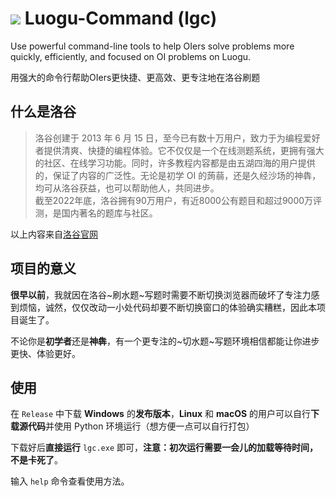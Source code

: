 # ![](https://www.luogu.com.cn/favicon.ico) Luogu-Command (lgc)

Use powerful command-line tools to help OIers solve problems more quickly, efficiently, and focused on OI problems on Luogu.

用强大的命令行帮助OIers更快捷、更高效、更专注地在洛谷刷题

## 什么是洛谷

> 洛谷创建于 2013 年 6 月 15 日，至今已有数十万用户，致力于为编程爱好者提供清爽、快捷的编程体验。它不仅仅是一个在线测题系统，更拥有强大的社区、在线学习功能。同时，许多教程内容都是由五湖四海的用户提供的，保证了内容的广泛性。无论是初学 OI 的蒟蒻，还是久经沙场的神犇，均可从洛谷获益，也可以帮助他人，共同进步。\
> 截至2022年底，洛谷拥有90万用户，有近8000公有题目和超过9000万评测，是国内著名的题库与社区。

以上内容来自[洛谷官网](https://help.luogu.com.cn/about-us)

## 项目的意义

**很早以前**，我就因在洛谷~刷水题~写题时需要不断切换浏览器而破坏了专注力感到烦恼，诚然，仅仅改动一小处代码却要不断切换窗口的体验确实糟糕，因此本项目诞生了。

不论你是**初学者**还是**神犇**，有一个更专注的~切水题~写题环境相信都能让你进步更快、体验更好。

## 使用

在 `Release` 中下载 **Windows** 的**发布版本**，**Linux** 和 **macOS** 的用户可以自行**下载源代码**并使用 Python 环境运行（想方便一点可以自行打包）

下载好后**直接运行** `lgc.exe` 即可，**注意：初次运行需要一会儿的加载等待时间，不是卡死了**。

输入 `help` 命令查看使用方法。
